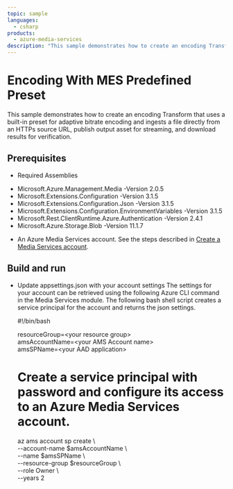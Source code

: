 ```yaml
---
topic: sample
languages:
  - csharp
products:
  - azure-media-services
description: "This sample demonstrates how to create an encoding Transform that uses a built-in preset for adaptive bitrate encoding."
---
```


# Encoding With MES Predefined Preset

This sample demonstrates how to create an encoding Transform that uses a built-in preset for adaptive bitrate encoding and ingests a file directly from an HTTPs source URL, publish output asset for streaming, and download results for verification.

## Prerequisites

* Required Assemblies

- Microsoft.Azure.Management.Media -Version 2.0.5
- Microsoft.Extensions.Configuration -Version 3.1.5
- Microsoft.Extensions.Configuration.Json -Version 3.1.5
- Microsoft.Extensions.Configuration.EnvironmentVariables -Version 3.1.5
- Microsoft.Rest.ClientRuntime.Azure.Authentication -Version 2.4.1
- Microsoft.Azure.Storage.Blob -Version 11.1.7

* An Azure Media Services account. See the steps described in [Create a Media Services account](https://docs.microsoft.com/azure/media-services/latest/create-account-cli-quickstart).

## Build and run

* Update appsettings.json with your account settings The settings for your account can be retrieved using the following Azure CLI command in the Media Services module. The following bash shell script creates a service principal for the account and returns the json settings.

    #!/bin/bash
    
    resourceGroup=&lt;your resource group&gt;\
    amsAccountName=&lt;your AMS Account name&gt;\
    amsSPName=&lt;your AAD application&gt; 

    # Create a service principal with password and configure its access to an Azure Media Services account.
    az ams account sp create  \\\
    --account-name $amsAccountName  \\\
    --name $amsSPName  \\\
    --resource-group $resourceGroup  \\\
    --role Owner  \\\
    --years 2
